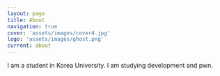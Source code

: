 ```yaml
---
layout: page
title: About
navigation: true
cover: 'assets/images/cover4.jpg'
logo: 'assets/images/ghost.png'
current: about
---
```


I am a student in Korea University. I am studying development and pwn.
